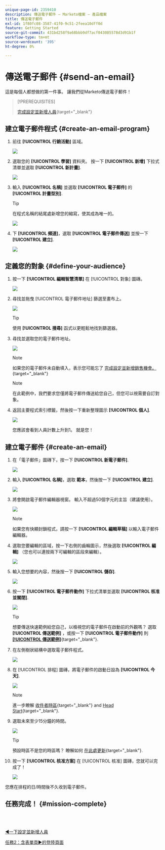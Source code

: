 ```yaml
---
unique-page-id: 2359410
description: 傳送電子郵件 — Marketo檔案 — 產品檔案
title: 傳送電子郵件
exl-id: 1f80fc08-3587-41f0-9c51-2feea10dff0d
feature: Getting Started
source-git-commit: 431bd258f9a68bbb9df7acf043085578d3d91b1f
workflow-type: tm+mt
source-wordcount: '395'
ht-degree: 0%

---
```


# 傳送電子郵件 {#send-an-email}

這是每個人都想做的第一件事。 讓我們從Marketo傳送電子郵件！

>[!PREREQUISITES]
>
>[完成設定並新增人員](/help/marketo/getting-started/quick-wins/get-set-up-and-add-a-person.md){target="_blank"}

## 建立電子郵件程式 {#create-an-email-program}

1. 前往 **[!UICONTROL 行銷活動]** 區域。

   ![](assets/send-an-email-1.png)

1. 選取您的 **[!UICONTROL 學習]** 資料夾。 按一下 **[!UICONTROL 新增]** 下拉式清單並選取 **[!UICONTROL 新計畫]**.

   ![](assets/send-an-email-2.png)

1. 輸入 **[!UICONTROL 名稱]** 並選取 **[!UICONTROL 電子郵件]** 的 **[!UICONTROL 計畫型別]**.

   >[!TIP]
   >
   >在程式名稱的結尾處新增您的縮寫，使其成為唯一的。

   ![](assets/send-an-email-3.png)

1. 下 **[!UICONTROL 頻道]**，選取 **[!UICONTROL 電子郵件傳送]** 並按一下 **[!UICONTROL 建立]**.

   ![](assets/send-an-email-4.png)

## 定義您的對象 {#define-your-audience}

1. 按一下 **[!UICONTROL 編輯智慧清單]** 在 [!UICONTROL 對象] 圖磚。

   ![](assets/send-an-email-5.png)

1. 尋找並拖曳 [!UICONTROL 電子郵件地址] 篩選至畫布上。

   ![](assets/send-an-email-6.png)

   >[!TIP]
   >
   >使用 **[!UICONTROL 搜尋]** 函式以更輕鬆地找到篩選器。

1. 尋找並選取您的電子郵件地址。

   ![](assets/send-an-email-7.png)

   >[!NOTE]
   >
   >如果您的電子郵件未自動填入，表示您可能忘了 [完成設定並新增銷售機會。](/help/marketo/getting-started/quick-wins/get-set-up-and-add-a-person.md){target="_blank"}

   >[!NOTE]
   >
   >在此範例中，我們要求您僅將電子郵件傳送給您自己，但您可以視需要自訂對象。

1. 返回主要程式索引標籤，然後按一下重新整理圖示 **[!UICONTROL 個人]**.

   ![](assets/send-an-email-8.png)

   您應該會看到人員計數上升到1。 就是您！

## 建立電子郵件 {#create-an-email}

1. 在「電子郵件」圖磚下，按一下 **[!UICONTROL 新電子郵件]**.

   ![](assets/send-an-email-9.png)

1. 輸入 **[!UICONTROL 名稱]**，選取 **範本**，然後按一下 **[!UICONTROL 建立]**.

   ![](assets/send-an-email-10.png)

1. 將會開啟電子郵件編輯器視窗。 輸入不超過50個字元的主旨（建議使用）。

   ![](assets/send-an-email-11.png)

   >[!NOTE]
   >
   >如果您有快顯封鎖程式，請按一下 **[!UICONTROL 編輯草稿]** 以輸入電子郵件編輯器。

1. 選取您要編輯的區域，按一下右側的齒輪圖示，然後選取 **[!UICONTROL 編輯]** （您也可以連按兩下可編輯的區段來編輯）。

   ![](assets/send-an-email-12.png)

1. 輸入您想要的內容，然後按一下 **[!UICONTROL 儲存]**.

   ![](assets/send-an-email-13.png)

1. 按一下 **[!UICONTROL 電子郵件動作]** 下拉式清單並選取 **[!UICONTROL 核准並關閉]**.

   ![](assets/send-an-email-14.png)

   >[!TIP]
   >
   >想要傳送快速範例給您自己，以檢視您的電子郵件在啟動前的外觀嗎？ 選取 **[!UICONTROL 傳送範例]** ，或按一下 **[!UICONTROL 電子郵件動作]** 則 [**[!UICONTROL 傳送範例]**](/help/marketo/product-docs/email-marketing/general/creating-an-email/send-a-sample-email.md){target="_blank"}.

1. 在左側樹狀結構中選取電子郵件程式。

   ![](assets/send-an-email-15.png)

1. 在 [!UICONTROL 排程] 圖磚，將電子郵件的啟動日設為 **[!UICONTROL 今天]**.

   ![](assets/send-an-email-16.png)

   >[!NOTE]
   >
   >進一步瞭解 [收件者時區](/help/marketo/product-docs/email-marketing/email-programs/email-program-actions/scheduling-with-recipient-time-zone/schedule-email-programs-with-recipient-time-zone.md){target="_blank"} and [Head Start](/help/marketo/product-docs/email-marketing/email-programs/email-program-actions/head-start-for-email-programs.md){target="_blank"}.

1. 選取未來至少15分鐘的時間。

   ![](assets/send-an-email-17.png)

   >[!TIP]
   >
   >預設時區不是您的時區嗎？ 瞭解如何 [在此處更新](/help/marketo/product-docs/administration/settings/select-your-language-locale-and-time-zone.md){target="_blank"}.

1. 按一下 **[!UICONTROL 核准方案]** 在 [!UICONTROL 核准] 圖磚，您就可以完成了！

   ![](assets/send-an-email-18.png)

您應在排程的日/時間後不久收到電子郵件。

## 任務完成！ {#mission-complete}

<br> 

[◄一下設定並新增人員](/help/marketo/getting-started/quick-wins/get-set-up-and-add-a-person.md)

[任務2：含表單頁►的登陸頁面](/help/marketo/getting-started/quick-wins/landing-page-with-a-form.md)
